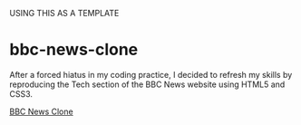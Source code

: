 USING THIS AS A TEMPLATE
# bbc-news-clone

After a forced hiatus in my coding practice, I decided to refresh my skills by reproducing the Tech section of the BBC News website using HTML5 and CSS3.

[BBC News Clone](http://lucymac.github.io/bbc-news-clone/)
